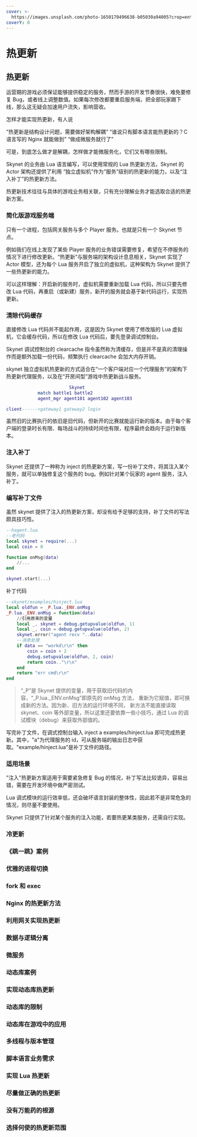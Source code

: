 ```yaml
---
cover: >-
  https://images.unsplash.com/photo-1650170496638-b05030a94005?crop=entropy&cs=srgb&fm=jpg&ixid=MnwxOTcwMjR8MHwxfHJhbmRvbXx8fHx8fHx8fDE2NTI1MzAzMzQ&ixlib=rb-1.2.1&q=85
coverY: 0
---
```


# 热更新

## 热更新

运营期的游戏必须保证能够提供稳定的服务，然而手游的开发节奏很快，难免要修复 Bug，或者线上调整数值。如果每次修改都要重启服务端，把全部玩家踢下线，那么这无疑会加速用户流失，影响营收。

怎样才能实现热更新，有人说

“热更新是结构设计问题，需要做好架构解耦”
“谁说只有脚本语言能热更新的？C 语言写的 Nginx 就能做到”
“做成微服务就行了”

可是，到底怎么做才是解耦，怎样做才能微服务化，它们又有哪些限制。

Skynet 的业务由 Lua 语言编写，可以使用常规的 Lua 热更新方法，Skynet 的 Actor 架构还提供了利用
“独立虚拟机”作为“服务”级别的热更新的能力，以及“注入补丁”的热更新方法。

热更新技术往往与具体的游戏业务相关联，只有充分理解业务才能选取合适的热更新方案。

### 简化版游戏服务端

只有一个进程，包括网关服务与多个 Player 服务。也就是只有一个 Skynet 节点。

例如我们在线上发现了某些 Player 服务的业务错误需要修复，希望在不停服务的情况下进行修改更新。“热更新”与服务端的架构设计息息相关，Skynet 实现了 Actor 模型，还为每个 Lua 服务开启了独立的虚拟机，这种架构为 Skynet 提供了一些热更新的能力。

可以这样理解：开启新的服务时，虚拟机需要重新加载 Lua 代码，所以只要先修改 Lua 代码，再重启（或新建）服务，新开的服务就会基于新代码运行，实现热更新。

### 清除代码缓存

直接修改 Lua 代码并不能起作用，这是因为 Skynet 使用了修改版的 Lua 虚拟机，它会缓存代码，所以在修改 Lua 代码后，要先登录调试控制台。

Skynet 调试控制台的 clearcache 指令虽然称为清缓存，但是并不是真的清理操作而是额外加载一份代码，频繁执行 clearcache 会加大内存开销。

skynet 独立虚拟机热更新的方式适合在“一个客户端对应一个代理服务”的架构下热更新代理服务，以及在“开房间型”游戏中热更新战斗服务。

```lua
                        Skynet
            match battle1 battle2
            agent_mgr agent101 agent102 agent103

client------>gateway1 gateway2 login
```

虽然旧的比赛执行的依旧是旧代码，但新开的比赛就能运行新的版本。由于每个客户端的登录时长有限、每场战斗的持续时间也有限，程序最终会趋向于运行新版本。

### 注入补丁

Skynet 还提供了一种称为 inject 的热更新方案，写一份补丁文件，将其注入某个服务，就可以单独修复这个服务的 bug。例如针对某个玩家的 agent 服务，注入补丁。

### 编写补丁文件

虽然 skynet 提供了注入的热更新方案，却没有给予足够的支持，补丁文件的写法颇具技巧性。

```lua
--hagent.lua
--老代码
local skynet = require(...)
local coin = 0

function onMsg(data)
    //...
end

skynet.start(...)
```

补丁代码

```lua
--skynet/examples/hinject.lua
local oldfun = _P.lua._ENV.onMsg
_P.lua._ENV.onMsg = function(data)
    //引用原来的变量
    local _, skynet = debug.getupvalue(oldfun, 1)
    local _, coin = debug.getupvalue(oldfun, 2)
    skynet.error("agent recv "..data)
    --消息处理
    if data == "workd\r\n" then
        coin = coin + 2
        debug.setupvalue(oldfun, 2, coin)
        return coin.."\r\n"
    end
    return "err cmd\r\n"
end
```

> “\_P”是 Skynet 提供的变量，用于获取旧代码的内容，“\_P.lua.\_ENV.onMsg”即原先的 onMsg 方法，
> 重新为它赋值，即可换成新的方法。因为新、旧方法的运行环境不同，
> 新方法不能直接读取 skynet、coin 等外部变量，所以这里还要依靠一些小技巧，通过 Lua 的调试模块（debug）来获取外部值的。

写完补丁文件，在调式控制台输入 inject a examples/hinject.lua 即可完成热更新。其中，"a"为代理服务的 id，可从服务端的输出日志中获取。"example/hinject.lua"是补丁文件的路径。

### 适用场景

"注入"热更新方案适用于需要紧急修复 Bug 的情况，补丁写法比较诡异，容易出错，需要在开发环境中做严密测试。

Lua 调式模块的运行效率低，还会破坏语言封装的整体性，因此若不是非常危急的情况，则尽量不要使用。

Skynet 只提供了针对某个服务的注入功能，若要热更某类服务，还需自行实现。

### 冷更新

### 《跳一跳》案例

### 优雅的进程切换

### fork 和 exec

### Nginx 的热更新方法

### 利用网关实现热更新

### 数据与逻辑分离

### 微服务

### 动态库案例

### 实现动态库热更新

### 动态库的限制

### 动态库在游戏中的应用

### 多线程与版本管理

### 脚本语言业务需求

### 实现 Lua 热更新

### 尽量做正确的热更新

### 没有万能药的根源

### 选择何使的热更新范围
